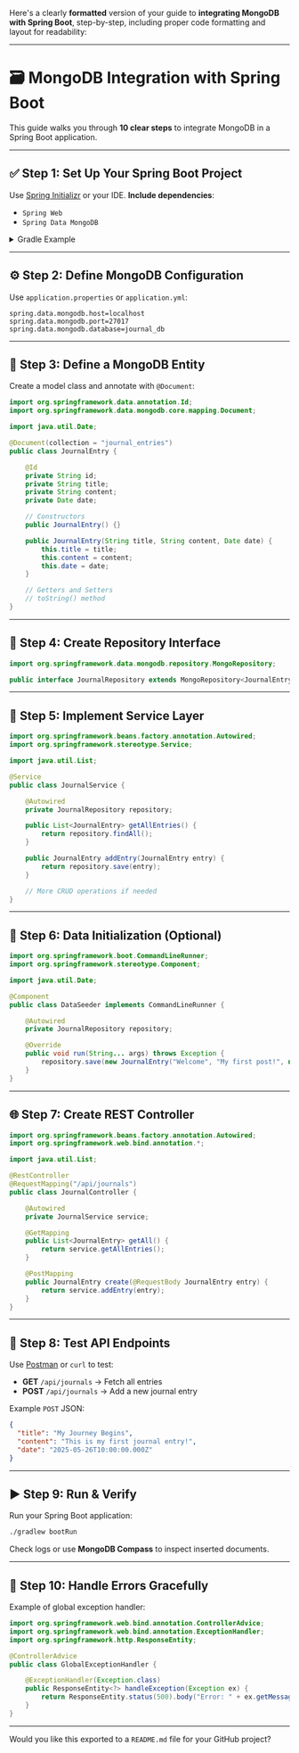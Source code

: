 Here's a clearly **formatted** version of your guide to **integrating MongoDB with Spring Boot**, step-by-step, including proper code formatting and layout for readability:

---

# 🗃️ MongoDB Integration with Spring Boot

This guide walks you through **10 clear steps** to integrate MongoDB in a Spring Boot application.

---

## ✅ Step 1: Set Up Your Spring Boot Project

Use [Spring Initializr](https://start.spring.io/) or your IDE.
**Include dependencies**:

* `Spring Web`
* `Spring Data MongoDB`

<details>
<summary>Gradle Example</summary>

```groovy
dependencies {
    implementation 'org.springframework.boot:spring-boot-starter-data-mongodb'
    implementation 'org.springframework.boot:spring-boot-starter-web'
}
```

</details>

---

## ⚙️ Step 2: Define MongoDB Configuration

Use `application.properties` or `application.yml`:

```properties
spring.data.mongodb.host=localhost
spring.data.mongodb.port=27017
spring.data.mongodb.database=journal_db
```

---

## 🧱 Step 3: Define a MongoDB Entity

Create a model class and annotate with `@Document`:

```java
import org.springframework.data.annotation.Id;
import org.springframework.data.mongodb.core.mapping.Document;

import java.util.Date;

@Document(collection = "journal_entries")
public class JournalEntry {

    @Id
    private String id;
    private String title;
    private String content;
    private Date date;

    // Constructors
    public JournalEntry() {}

    public JournalEntry(String title, String content, Date date) {
        this.title = title;
        this.content = content;
        this.date = date;
    }

    // Getters and Setters
    // toString() method
}
```

---

## 💾 Step 4: Create Repository Interface

```java
import org.springframework.data.mongodb.repository.MongoRepository;

public interface JournalRepository extends MongoRepository<JournalEntry, String> {}
```

---

## 🧠 Step 5: Implement Service Layer

```java
import org.springframework.beans.factory.annotation.Autowired;
import org.springframework.stereotype.Service;

import java.util.List;

@Service
public class JournalService {

    @Autowired
    private JournalRepository repository;

    public List<JournalEntry> getAllEntries() {
        return repository.findAll();
    }

    public JournalEntry addEntry(JournalEntry entry) {
        return repository.save(entry);
    }

    // More CRUD operations if needed
}
```

---

## 🧪 Step 6: Data Initialization (Optional)

```java
import org.springframework.boot.CommandLineRunner;
import org.springframework.stereotype.Component;

import java.util.Date;

@Component
public class DataSeeder implements CommandLineRunner {

    @Autowired
    private JournalRepository repository;

    @Override
    public void run(String... args) throws Exception {
        repository.save(new JournalEntry("Welcome", "My first post!", new Date()));
    }
}
```

---

## 🌐 Step 7: Create REST Controller

```java
import org.springframework.beans.factory.annotation.Autowired;
import org.springframework.web.bind.annotation.*;

import java.util.List;

@RestController
@RequestMapping("/api/journals")
public class JournalController {

    @Autowired
    private JournalService service;

    @GetMapping
    public List<JournalEntry> getAll() {
        return service.getAllEntries();
    }

    @PostMapping
    public JournalEntry create(@RequestBody JournalEntry entry) {
        return service.addEntry(entry);
    }
}
```

---

## 🔬 Step 8: Test API Endpoints

Use [Postman](https://www.postman.com/) or `curl` to test:

* **GET** `/api/journals` → Fetch all entries
* **POST** `/api/journals` → Add a new journal entry

Example `POST` JSON:

```json
{
  "title": "My Journey Begins",
  "content": "This is my first journal entry!",
  "date": "2025-05-26T10:00:00.000Z"
}
```

---

## ▶️ Step 9: Run & Verify

Run your Spring Boot application:

```bash
./gradlew bootRun
```

Check logs or use **MongoDB Compass** to inspect inserted documents.

---

## 🛑 Step 10: Handle Errors Gracefully

Example of global exception handler:

```java
import org.springframework.web.bind.annotation.ControllerAdvice;
import org.springframework.web.bind.annotation.ExceptionHandler;
import org.springframework.http.ResponseEntity;

@ControllerAdvice
public class GlobalExceptionHandler {

    @ExceptionHandler(Exception.class)
    public ResponseEntity<?> handleException(Exception ex) {
        return ResponseEntity.status(500).body("Error: " + ex.getMessage());
    }
}
```

---

Would you like this exported to a `README.md` file for your GitHub project?
